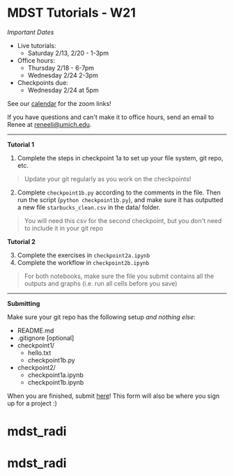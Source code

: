 ﻿
# MDST Tutorials - W21

_Important Dates_

- Live tutorials:
	- Saturday 2/13, 2/20 - 1-3pm
- Office hours:
	- Thursday 2/18 - 6-7pm
	- Wednesday 2/24 2-3pm
- Checkpoints due:
	- Wednesday 2/24 at 5pm

See our [calendar](https://www.mdst.club/agenda) for the zoom links!

If you have questions and can't make it to office hours, send an email to Renee at <reneeli@umich.edu>. 

---
**Tutorial 1**

1. Complete the steps in checkpoint 1a to set up your file system, git repo, etc.
> Update your git regularly as you work on the checkpoints!
2. Complete `checkpoint1b.py` according to the comments in the file. Then run the script (`python checkpoint1b.py`), and make sure it has outputted a new file `starbucks_clean.csv` in the data/ folder.
> You will need this csv for the second checkpoint, but you don't need to include it in your git repo

**Tutorial 2**

3. Complete the exercises in `checkpoint2a.ipynb`
4. Complete the workflow in `checkpoint2b.ipynb`
> For both notebooks, make sure the file you submit contains all the outputs and graphs (i.e. run all cells before you save)
---

**Submitting**

Make sure your git repo has the following setup _and nothing else_:

- README.md
- .gitignore [optional]
- checkpoint1/
	- hello.txt
	- checkpoint1b.py
- checkpoint2/
	- checkpoint1a.ipynb
	- checkpoint1b.ipynb

When you are finished, submit [here](https://docs.google.com/forms/d/e/1FAIpQLSc3sH0Rr8c5eoVNRJAHFYRuU5CG5iryL4jaZMQm1QBn7T0uPg/viewform?usp=sf_link)! This form will also be where you sign up for a project :)
# mdst_radi
# mdst_radi
